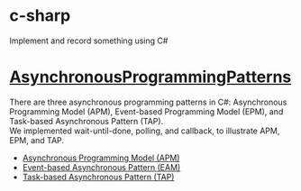 # c-sharp
Implement and record something using C#

# [AsynchronousProgrammingPatterns](https://github.com/chenpota/c-sharp/tree/master/AsynchronousProgrammingPatterns)
There are three asynchronous programming patterns in C#: Asynchronous Programming Model (APM), Event-based Programming Model (EPM), and Task-based Asynchronous Pattern (TAP).  
We implemented wait-until-done, polling, and callback, to illustrate APM, EPM, and TAP.
* [Asynchronous Programming Model (APM)](https://github.com/chenpota/c-sharp/tree/master/AsynchronousProgrammingPatterns/AsynchronousProgrammingModel)
* [Event-based Asynchronous Pattern (EAM)](https://github.com/chenpota/c-sharp/tree/master/AsynchronousProgrammingPatterns/EventBasedAsynchronousPattern)
* [Task-based Asynchronous Pattern (TAP)](https://github.com/chenpota/c-sharp/tree/master/AsynchronousProgrammingPatterns/TaskBasedAsynchronousPattern)


